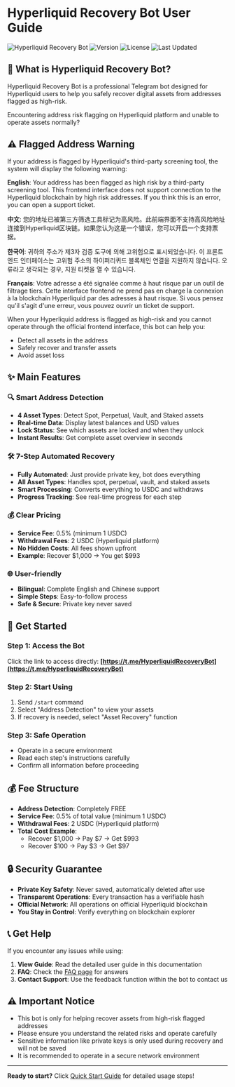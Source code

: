 # Hyperliquid Recovery Bot User Guide

![Hyperliquid Recovery Bot](https://img.shields.io/badge/Hyperliquid-Recovery%20Bot-blue)
![Version](https://img.shields.io/badge/version-2.6.0-green)
![License](https://img.shields.io/badge/license-MIT-blue)
![Last Updated](https://img.shields.io/badge/last%20updated-2025--10-brightgreen)

## 🤖 What is Hyperliquid Recovery Bot?

Hyperliquid Recovery Bot is a professional Telegram bot designed for Hyperliquid users to help you safely recover digital assets from addresses flagged as high-risk.

Encountering address risk flagging on Hyperliquid platform and unable to operate assets normally?

## ⚠️ Flagged Address Warning

If your address is flagged by Hyperliquid's third-party screening tool, the system will display the following warning:

**English**: Your address has been flagged as high risk by a third-party screening tool. This frontend interface does not support connection to the Hyperliquid blockchain by high risk addresses. If you think this is an error, you can open a support ticket.

**中文**: 您的地址已被第三方筛选工具标记为高风险。此前端界面不支持高风险地址连接到Hyperliquid区块链。如果您认为这是一个错误，您可以开启一个支持票据。

**한국어**: 귀하의 주소가 제3자 검증 도구에 의해 고위험으로 표시되었습니다. 이 프론트엔드 인터페이스는 고위험 주소의 하이퍼리퀴드 블록체인 연결을 지원하지 않습니다. 오류라고 생각되는 경우, 지원 티켓을 열 수 있습니다.

**Français**: Votre adresse a été signalée comme à haut risque par un outil de filtrage tiers. Cette interface frontend ne prend pas en charge la connexion à la blockchain Hyperliquid par des adresses à haut risque. Si vous pensez qu'il s'agit d'une erreur, vous pouvez ouvrir un ticket de support.

When your Hyperliquid address is flagged as high-risk and you cannot operate through the official frontend interface, this bot can help you:
- Detect all assets in the address
- Safely recover and transfer assets
- Avoid asset loss

## ✨ Main Features

### 🔍 Smart Address Detection
- **4 Asset Types**: Detect Spot, Perpetual, Vault, and Staked assets
- **Real-time Data**: Display latest balances and USD values
- **Lock Status**: See which assets are locked and when they unlock
- **Instant Results**: Get complete asset overview in seconds

### 🛠️ 7-Step Automated Recovery
- **Fully Automated**: Just provide private key, bot does everything
- **All Asset Types**: Handles spot, perpetual, vault, and staked assets
- **Smart Processing**: Converts everything to USDC and withdraws
- **Progress Tracking**: See real-time progress for each step

### 💰 Clear Pricing
- **Service Fee**: 0.5% (minimum 1 USDC)
- **Withdrawal Fees**: 2 USDC (Hyperliquid platform)
- **No Hidden Costs**: All fees shown upfront
- **Example**: Recover $1,000 → You get $993

### 🌐 User-friendly
- **Bilingual**: Complete English and Chinese support
- **Simple Steps**: Easy-to-follow process
- **Safe & Secure**: Private key never saved

## 🚀 Get Started

### Step 1: Access the Bot
Click the link to access directly: **[https://t.me/HyperliquidRecoveryBot](https://t.me/HyperliquidRecoveryBot)**

### Step 2: Start Using
1. Send `/start` command
2. Select "Address Detection" to view your assets
3. If recovery is needed, select "Asset Recovery" function

### Step 3: Safe Operation
- Operate in a secure environment
- Read each step's instructions carefully
- Confirm all information before proceeding

## 💰 Fee Structure

- **Address Detection**: Completely FREE
- **Service Fee**: 0.5% of total value (minimum 1 USDC)
- **Withdrawal Fees**: 2 USDC (Hyperliquid platform)
- **Total Cost Example**:
  - Recover $1,000 → Pay $7 → Get $993
  - Recover $100 → Pay $3 → Get $97

## 🔒 Security Guarantee

- **Private Key Safety**: Never saved, automatically deleted after use
- **Transparent Operations**: Every transaction has a verifiable hash
- **Official Network**: All operations on official Hyperliquid blockchain
- **You Stay in Control**: Verify everything on blockchain explorer


## 📞 Get Help

If you encounter any issues while using:

1. **View Guide**: Read the detailed user guide in this documentation
2. **FAQ**: Check the [FAQ page](faq.md) for answers
3. **Contact Support**: Use the feedback function within the bot to contact us

## ⚠️ Important Notice

- This bot is only for helping recover assets from high-risk flagged addresses
- Please ensure you understand the related risks and operate carefully
- Sensitive information like private keys is only used during recovery and will not be saved
- It is recommended to operate in a secure network environment

---

**Ready to start?** Click [Quick Start Guide](quick-start.md) for detailed usage steps!
